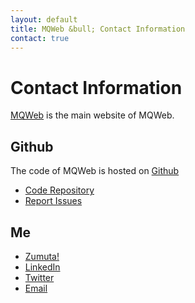 ```yaml
---
layout: default
title: MQWeb &bull; Contact Information
contact: true
---
```

Contact Information
===================

[MQWeb](http://www.mqweb.org) is the main website of MQWeb.

Github
------
The code of MQWeb is hosted on [Github](https://www.github.com)

 + [Code Repository](https://github.com/fbraem/mqweb)
 + [Report Issues](https://github.com/fbraem/mqweb/issues)
  
Me
--

 + [Zumuta!](http://www.zumuta.be)
 + [LinkedIn](http://be.linkedin.com/in/frankybraem)
 + [Twitter](https://twitter.com/fbraem)
 + [Email](mailto:franky.braem@gmail.com)
